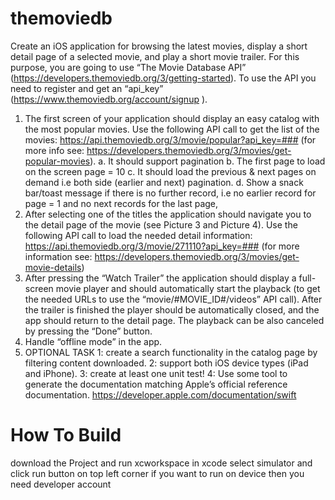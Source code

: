 # themoviedb
Create an iOS application for browsing the latest movies, display a short detail page of a selected movie, and play a short movie trailer. For this purpose, you are going to use “The Movie Database API” (https://developers.themoviedb.org/3/getting-started). To use the API you need to register and get an “api_key” (https://www.themoviedb.org/account/signup ). 
1. The first screen of your application should display an easy catalog with the most popular movies. Use the following API call to get the list of the movies: https://api.themoviedb.org/3/movie/popular?api_key=### (for more info see: https://developers.themoviedb.org/3/movies/get-popular-movies). 
            a. It should support pagination 
            b. The first page to load on the screen page = 10 
            c. It should load the previous &amp; next pages on demand i.e both side (earlier and next) pagination. 
            d. Show a snack bar/toast message if there is no further record, i.e no earlier record for page = 1 and no next records for the last page, 
2. After selecting one of the titles the application should navigate you to the detail page of the movie (see Picture 3 and Picture 4). Use the following API call to load the needed detail information: https://api.themoviedb.org/3/movie/271110?api_key=### (for more information see: https://developers.themoviedb.org/3/movies/get-movie-details) 
3. After pressing the “Watch Trailer” the application should display a full-screen movie player and should automatically start the playback (to get the needed URLs to use the “movie/#MOVIE_ID#/videos” API call). After the trailer is finished the player should be automatically closed, and the app should return to the detail page. The playback can be also canceled by pressing the “Done” button. 
4. Handle “offline mode” in the app. 
5. OPTIONAL TASK 
                1: create a search functionality in the catalog page by filtering content downloaded. 
                2: support both iOS device types (iPad and iPhone).
                3: create at least one unit test!
                4: Use some tool to generate the documentation matching Apple’s official reference documentation. https://developer.apple.com/documentation/swift




# How To Build
download the Project and run xcworkspace in xcode 
select simulator and click run button on top left corner 
if you want to run on device then you need developer account
